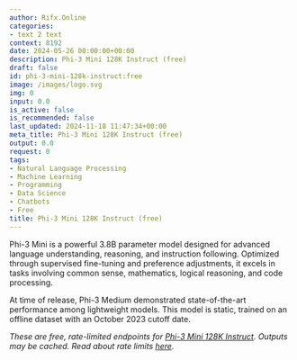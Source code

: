 ```yaml
---
author: Rifx.Online
categories:
- text 2 text
context: 8192
date: 2024-05-26 00:00:00+00:00
description: Phi-3 Mini 128K Instruct (free)
draft: false
id: phi-3-mini-128k-instruct:free
image: /images/logo.svg
img: 0
input: 0.0
is_active: false
is_recommended: false
last_updated: 2024-11-18 11:47:34+00:00
meta_title: Phi-3 Mini 128K Instruct (free)
output: 0.0
request: 0
tags:
- Natural Language Processing
- Machine Learning
- Programming
- Data Science
- Chatbots
- Free
title: Phi-3 Mini 128K Instruct (free)
---
```
















Phi-3 Mini is a powerful 3.8B parameter model designed for advanced language understanding, reasoning, and instruction following. Optimized through supervised fine-tuning and preference adjustments, it excels in tasks involving common sense, mathematics, logical reasoning, and code processing.

At time of release, Phi-3 Medium demonstrated state-of-the-art performance among lightweight models. This model is static, trained on an offline dataset with an October 2023 cutoff date.

_These are free, rate-limited endpoints for [Phi-3 Mini 128K Instruct](/microsoft/phi-3-mini-128k-instruct). Outputs may be cached. Read about rate limits [here](/docs/limits)._

